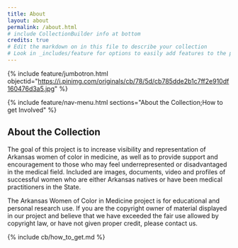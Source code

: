 ```yaml
---
title: About
layout: about
permalink: /about.html
# include CollectionBuilder info at bottom
credits: true
# Edit the markdown on in this file to describe your collection
# Look in _includes/feature for options to easily add features to the page
---
```


{% include feature/jumbotron.html objectid="https://i.pinimg.com/originals/cb/78/5d/cb785dde2b1c7ff2e910df160476d3a5.jpg" %}

{% include feature/nav-menu.html sections="About the Collection;How to get Involved" %}

## About the Collection

The goal of this project is to increase visibility and representation of Arkansas women of color in medicine, as well as to provide support and encouragement to those who may feel underrepresented or disadvantaged in the medical field.  Included are images, documents, video and profiles of successful women who are either Arkansas natives or have been medical practitioners in the State.

The Arkansas Women of Color in Medicine project is for educational and personal research use. If you are the copyright owner of material displayed in our project and believe that we have exceeded the fair use allowed by copyright law, or have not given proper credit, please contact us.


<!-- IMPORTANT!!! DELETE this comment and the include below when you are finished editing this page for your collection. The include below introduces about page features. They will show up on your collection's about page until you delete it.  -->
{% include cb/how_to_get.md %} 
